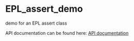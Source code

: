 # EPL_assert_demo

demo for an EPL assert class

API documentation can be found here: [API documentation](https://sag-tgo.github.io/EPL_assert_demo/)

